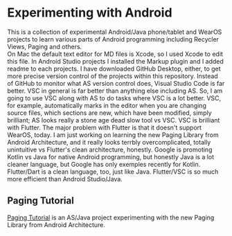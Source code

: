 # Experimenting with Android
This is a collection of experimental Android/Java phone/tablet and WearOS projects to learn various parts of Android programming including Recycler Views, Paging and others.  
On Mac the default text editor for MD files is Xcode, so I used Xcode to edit this file. In Android Studio projects I installed the Markup plugin and I added readme to each projects.
I have downloaded GitHub Desktop, either, to get more precise version control of the projects within this repository.
Instead of GitHub to monitor what AS version control does, Visual Studio Code is far better. VSC in general is far better than anything else including AS. So, I am going to use VSC along with AS to do tasks where VSC is a lot better. VSC, for example, automatically marks in the editor when you are changing source files, which sections are new, which have been modified, simply brilliant; AS looks really a stone age dead slow tool vs VSC. VSC is brilliant with Flutter. The major problem with Flutter is that it doesn't support WearOS, today. I am just working on learning the new  Paging Library from Android Architecture, and it really looks terrbly overcomplicated, totally unintuitive vs Flutter's clean architecture, honestly. Google is promoting Kotlin vs Java for native Android programming, but honestly Java is a lot cleaner language, but Google has only exemples recently for Kotlin. Flutter/Dart is a clean language, too, just like Java.
Flutter/VSC is so much more efficient than Android Studio/Java.
## Paging Tutorial
[Paging Tutorial](tree/master/PagingTutorial) is an AS/Java project experimenting with the new Paging Library from Android Architecture.

